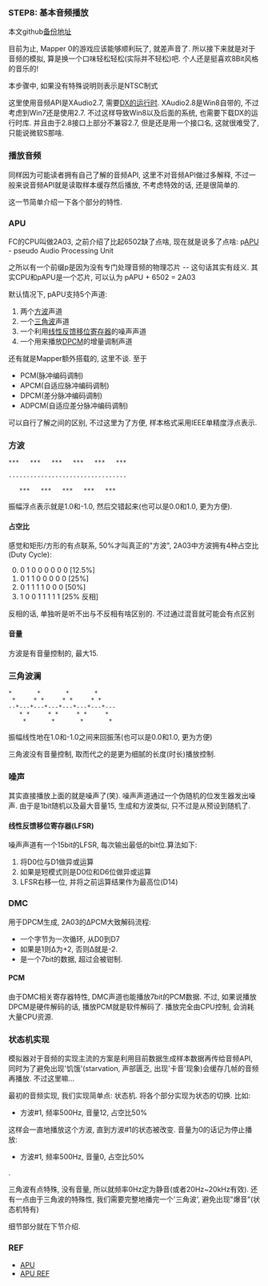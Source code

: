 ### STEP8: 基本音频播放

本文github[备份地址](https://github.com/dustpg/BlogFM/issues/19)

目前为止, Mapper 0的游戏应该能够顺利玩了, 就差声音了. 所以接下来就是对于音频的模拟, 算是换一个口味轻松轻松(实际并不轻松)吧. 个人还是挺喜欢8Bit风格的音乐的!

本步骤中, 如果没有特殊说明则表示是NTSC制式

这里使用音频API是XAudio2.7, 需要[DX的运行时](http://www.microsoft.com/download/en/details.aspx?id=6812). XAudio2.8是Win8自带的, 不过考虑到Win7还是使用2.7. 不过这样导致Win8以及后面的系统, 也需要下载DX的运行时库. 并且由于2.8接口上部分不兼容2.7, 但是还是用一个接口名, 这就很难受了, 只能说微软S那啥.

### 播放音频

同样因为可能读者拥有自己了解的音频API, 这里不对音频API做过多解释, 不过一般来说音频API就是读取样本缓存然后播放, 不考虑特效的话, 还是很简单的.

这一节简单介绍一下各个部分的特性.

### APU
FC的CPU叫做2A03, 之前介绍了比起6502缺了点啥, 现在就是说多了点啥: p[APU](https://wiki.nesdev.com/w/index.php/APU) - pseudo Audio Processing Unit

之所以有一个前缀p是因为没有专门处理音频的物理芯片 -- 这句话其实有歧义. 其实CPU和pAPU是一个芯片, 可以认为 pAPU + 6502 = 2A03

默认情况下, pAPU支持5个声道:

 1. 两个[方波](https://zh.wikipedia.org/wiki/方波)声道
 2. 一个[三角波](https://zh.wikipedia.org/wiki/三角波)声道
 3. 一个利用[线性反馈移位寄存器](https://zh.wikipedia.org/wiki/线性反馈移位寄存器)的噪声声道
 4. 一个用来播放[DPCM](https://en.wikipedia.org/wiki/Differential_pulse-code_modulation)的增量调制声道

还有就是Mapper额外搭载的, 这里不谈. 至于

 - PCM(脉冲编码调制)
 - APCM(自适应脉冲编码调制)
 - DPCM(差分脉冲编码调制)
 - ADPCM(自适应差分脉冲编码调制)

可以自行了解之间的区别, 不过这里为了方便, 样本格式采用IEEE单精度浮点表示.

### 方波
```
***   ***   ***   ***   ***   ***

---------------------------------

   ***   ***   ***   ***   ***
```
振幅浮点表示就是1.0和-1.0, 然后交错起来(也可以是0.0和1.0, 更为方便).

#### 占空比
感觉和矩形/方形的有点联系, 50%才叫真正的"方波", 2A03中方波拥有4种占空比(Duty Cycle):

0. 0 1 0 0 0 0 0 0 [12.5%]
1. 0 1 1 0 0 0 0 0 [25%]
2. 0 1 1 1 1 0 0 0 [50%]
3. 1 0 0 1 1 1 1 1 [25% 反相]


反相的话, 单独听是听不出与不反相有啥区别的. 不过通过混音就可能会有点区别

#### 音量
方波是有音量控制的, 最大15.

### 三角波澜
```
*       *       *       *
 *     * *     * *     * *
--*---*---*---*---*---*---*---
   * *     * *     * *     * 
    *       *       *       *
```

振幅线性地在1.0和-1.0之间来回振荡(也可以是0.0和1.0, 更为方便)

三角波没有音量控制, 取而代之的是更为细腻的长度(时长)播放控制.

### 噪声
其实直接播放上面的就是噪声了(笑). 噪声声道通过一个伪随机的位发生器发出噪声. 由于是1bit随机以及最大音量15, 生成和方波类似, 只不过是从预设到随机了.

#### 线性反馈移位寄存器(LFSR)
噪声声道有一个15bit的LFSR, 每次输出最低的bit位.算法如下:

 1. 将D0位与D1做异或运算
 2. 如果是短模式则是D0位和D6位做异或运算
 3. LFSR右移一位, 并将之前运算结果作为最高位(D14)

### DMC
用于DPCM生成, 2A03的ΔPCM大致解码流程: 

  - 一个字节为一次循环, 从D0到D7
  - 如果是1则Δ为+2, 否则Δ就是-2.
  - 是一个7bit的数据, 超过会被钳制. 

#### PCM
由于DMC相关寄存器特性, DMC声道也能播放7bit的PCM数据. 不过, 如果说播放DPCM是硬件解码的话, 播放PCM就是软件解码了. 播放完全由CPU控制, 会消耗大量CPU资源.


### 状态机实现

模拟器对于音频的实现主流的方案是利用目前数据生成样本数据再传给音频API, 同时为了避免出现'饥饿'(starvation, 声部匮乏, 出现'卡音'现象)会缓存几帧的音频再播放. 不过这里嘛...

最初的音频实现, 我们实现简单点: 状态机. 将各个部分实现为状态的切换. 比如:

 - 方波#1, 频率500Hz, 音量12, 占空比50%

这样会一直地播放这个方波, 直到方波#1的状态被改变. 音量为0的话记为停止播放:

 - 方波#1, 频率500Hz, 音量0, 占空比50%

.

三角波有点特殊, 没有音量, 所以就频率0Hz定为静音(或者20Hz~20kHz有效). 还有一点由于三角波的特殊性, 我们需要完整地播完一个'三角波', 避免出现"爆音"(状态机特有)

细节部分就在下节介绍.

### REF
 - [APU](http://wiki.nesdev.com/w/index.php/APU)
 - [APU REF](http://nesdev.com/apu_ref.txt)

 